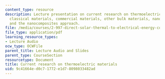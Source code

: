 ```yaml
---
content_type: resource
description: Lecture presentation on current research on thermoelectric materials,
  classical materials, commercial materials, other bulk materials, nanostructuring,
  and the nanocomposites approach.
file: /media/courses/2-997-direct-solar-thermal-to-electrical-energy-conversion-technologies-fall-2009/9c41664ed0c71772e1d78098033482ad_MIT2_997F09_lec05.pdf
file_type: application/pdf
learning_resource_types:
- Lecture Audio
ocw_type: OCWFile
parent_title: Lecture Audio and Slides
parent_type: CourseSection
resourcetype: Document
title: Current research on thermoelectric materials
uid: 9c41664e-d0c7-1772-e1d7-8098033482ad
---
```

